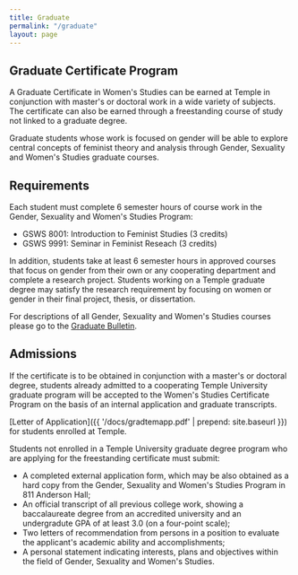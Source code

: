 ```yaml
---
title: Graduate
permalink: "/graduate"
layout: page
---
```


## Graduate Certificate Program

A Graduate Certificate in Women's Studies can be earned at Temple in conjunction with master's or doctoral work in a wide variety of subjects. The certificate can also be earned through a freestanding course of study not linked to a graduate degree.

Graduate students whose work is focused on gender will be able to explore central concepts of feminist theory and analysis through Gender, Sexuality and Women's Studies graduate courses.

## Requirements

Each student must complete 6 semester hours of course work in the Gender, Sexuality and Women's Studies Program:

- GSWS 8001: Introduction to Feminist Studies (3 credits)
- GSWS 9991: Seminar in Feminist Reseach (3 credits)

In addition, students take at least 6 semester hours in approved courses that focus on gender from their own or any cooperating department and complete a research project. Students working on a Temple graduate degree may satisfy the research requirement by focusing on women or gender in their final project, thesis, or dissertation.

For descriptions of all Gender, Sexuality and Women's Studies courses please go to the [Graduate Bulletin](http://bulletin.temple.edu/graduate/courses/gsws/).

## Admissions

If the certificate is to be obtained in conjunction with a master's or doctoral degree, students already admitted to a cooperating Temple University graduate program will be accepted to the Women's Studies Certificate Program on the basis of an internal application and graduate transcripts.

[Letter of Application]({{ '/docs/gradtemapp.pdf' | prepend: site.baseurl }}) for students enrolled at Temple.

Students not enrolled in a Temple University graduate degree program who are applying for the freestanding certificate must submit:

- A completed external application form, which may be also obtained as a hard copy from the Gender, Sexuality and Women's Studies Program in 811 Anderson Hall;
- An official transcript of all previous college work, showing a baccalaureate degree from an accredited university and an undergradute GPA of at least 3.0 (on a four-point scale);
- Two letters of recommendation from persons in a position to evaluate the applicant's academic ability and accomplishments;
- A personal statement indicating interests, plans and objectives within the field of Gender, Sexuality and Women's Studies.
